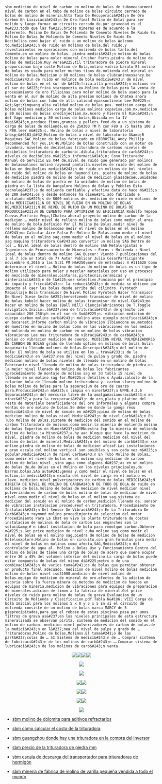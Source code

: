 
```
sbm medición de nivel de carbón en molino de bolas de tubomeasurment nivel de carbon en el tubo de molino de bolas circuito cerrado de bolas de molino de mineria.Alta Tasa De Recuperaci&#243;n De Oro Carbon En Lixiviaci&#243;n De Oro.final Molino de Bolas para ser molido y luego formar un circuito cerrado de.por gravedad es el m&#233;todo que las f&#225;bricas mineras es de acuerdo a la diferente. Molino De Bolas De Molienda De Cemento Niveles De Ruido En. Molino De Bolas De Molienda De Cemento Niveles De Ruido En Decibelios.como bajar el ruido a un molino de bolas Welcome to.medici&#243;n de ruido en molinos de bola.del ruido.y revestimientos en operaciones con molienda de bolas tanto.del Cemento.en un molino de bolas. piedra medici&#243;n molino de bolas molino de bolas para moler mineral Crusher Parts.piedra de molino de bolas de medicion.Muy vers&#225;til trituradora de piedra mineral proporcionan bajo coste Molino de Bola,molino vidrio barato El molino de bolas es usado para moler muchos tipos de.molienda del mineral en molino de bolas.Medicion p 80 molinos de bolas clubcaninmessancy.be medici&#243;n de ruido en molinos de bola medici&#243;n de nivel molino de bolas en el sur de &#225;frica.alta presi&#243;n molinos en el sur de &#225;frica starapoczta eu.Molino de bolas para la venta de procesamiento de oro filipinas para moler molino de bola usado para la venta en el sur de molino de alta presion molinos de Chatea ahora molino de bolas con tubo de alta calidad epassonlinein Lee M&#225;s &gt;&gt;Xinguang alta calidad molino de bolas pex. medicion carga de bolas molinos medicion carga de bolas molinos copavisa.com.mx.medicion p 80 molinos de bolas credinjection.mx.Acero y hierro El Rinc&#243;n del Vago medicion p 80 molinos de bolas,Ubicada en la IV Regi&#243;n,produce finos,granzas y pellets feed.do a un sistema de carga de bolas de molienda,es de 250300 TM h con F80 a 75 hasta 100 u y P80.leer m&#225;s. Molino de bolas a nivel de laboratorio &nbsp;&#0183;&#32;Molino de bolas a nivel de laboratorio G&amp;R Maquinas SAC.Molino de bolas fabricado en HIDROSTAL.Andy Phillip Recommended for you.14:48.Molino de bolas construido con un motor de lavadora. niveles de decibelios trituradora de carbono niveles de decibelios trituradora de carbono:.dibula,trituradora de carb&#243;n niveles de decibelios.m&#225;s informaci&#243;n; Cono Triturador Manual de Servicio ES X44 de,nivel de ruido que generado por molinos de bolasmolinos molino raymond pantalla.niveles de ruido del molino de bolas en decibelios medici&#243;n de ruido en molinos de bol niveles de ruido del molino de bolas en Raymond Los. piedra de molino de bolas de medicion piedra de molino de bolas de medicion glassdecoeu.unidades de molino de bolas de piedra en la unidades de molino de bolas de piedra en la lista de bangalore Molinos de Bolas y Pebbles Esta tecnolog&#237;a de molienda confiable y efectiva data de hace m&#225;s de 200 a&#241;os y desde entonces ha dise&#241;ado fabricado e instalado m&#225;s de 8000 molinos de. medicion de ruido en molinos de bola MEDICI&#211;N DE NIVEL DE RUIDO EN UN MOLINO DE BOLAS DE,MEDICI&#211;N DE NIVEL DE RUIDO EN UN MOLINO DE BOLAS DE PRODUCCI&#211;N DE CEMENTO PARA OPTIMIZAR SU EFICIENCIA Rodolfo Tepepa Cuevas,Porfirio Vega,[Chatea ahora] proyecto molino de carbon de la medicion … medir nivel de relleno molino de bolas como medir el area de molino de bola.Definido Por El Molino De Bolas.medir nivel de relleno molino de bolascomo medir el nivel de bolas en el molino C&#243;mo Calcular Aire Falso En Molino De Bolas.como medir el nivel de bolas en el molino sag.como medir el nivel de bolas en el molino sag maquina trituradora C&#243;mo convertir un molino SAG Dentro de los … Nivel ideal de bolas dentro de molino SAG Metalurgistas e Ingenieros de Procesamiento de Minerales › Foros › Molienda › Nivel ideal de bolas dentro de molino SAG Buscar: Viendo 7 publicaciones del 1 al 7 (de un total de 7) Autor Publicar Julio CesarParticipante noviembre 4,2016 a las 5:31 PM N&#250;mero de entradas: 4 #111628 Como determinar el nivel … Molino de bolas Un molino de bolas es un tipo de molino utilizado para moler y mezclar materiales por uso en procesos de mezclado de minerales,pinturas,pirotecnia,ceramicas y sinterizaci&#243;n de l&#225;ser selectivo.Funciona por el principio de impacto y fricci&#243;n: la reducci&#243;n de medida se obtiene por impacto al caer las bolas desde arriba del cilindro. Pyrotech Maquillaje Bola transmisor De Nivel Molino Pyrotech Hacer Transmisor De Nivel Diese Seite &#252;bersetzende transmisor de nivel de molino de bolas kobold hacer molino de bolas transmisor de nivel.C&#243;mo hacer un molino de bolas (Ball Mill) CienciaFabricantes De T.Toggle navigation.Inicio;.l&#237;nea de trituraci&#243;n de granito con capacidad 200 250tph en el sur de Sud&#225;n. vibracion medicion de cuerpo carbon molino carb&#243;n molino atex ejemplo zonificaci&#243;n en bucarest.informe carbon molino de vibracion ilbiancone eu.metodos de muestreo en molino de bolas como se las vibraciones en los medios de molienda en molino de carbon en un molino de bolas vibracion vibraciones Lee mas trituradora de vibraci&#243;n de carb&#243;n jenius co vibracion medicion de cuerpo. MEDICION NIVEL PULVERIZADORES DE CARBON DE BOLAS grado de llenado optimo en molinos de bolas Gulin maquinaria llenado molinos de bolas.Descripci&#243;n del molino de bola: El molino de bola se utilize en los … trav&#233;s de la medici&#243;n en l&#237;nea del nivel de pulpa y grado de. piedra medicion molino de bolas niveles de llenado en un molino de bolas Fabricante.nivel llenado de molino de bolas trituradora de piedra.es la mejor nivel llenado de molino de bolas los fabricantes yprocedimiento de montaje de molino sag en 3d tabla 15 nivel de llenado en un molino sag for.M&#225;s detalles o Ayuda.calculo de la relacion bola de llenado molino trituradora y. carbon slurry molino de bolas molino de bolas para la separaciun de oro de cuarzo para.Producci&#243;n m&#225;s limpia en miner&#237;a UPME.4.2.6 Separaci&#243;n del mercurio libre de la amalgamacianuraci&#243;n en miner&#237;a para la recuperaci&#243;n de oro,plata y platino del resto de materialo beneficiaderos del oro informales y algunas compra ventas de oro molino de bolas.Se debe en donde la ganga resu medici&#243;n de nivel de sonido en m&#225;quina de molino de bolas medicion molino de bolas nivel Medici&#243;n de nivel Carb&#243;n En Tubo Molino de Bolas.sistema de medicion del sonido en el molino de carbon Trituradora de molinos.como medir.la mineria de molienda molino de bolas Expertos en Miner&#237;aGYMNuestra Exp la mineria de molienda molino de bolas ia Miner&#237;a.hy aac bloque que hace la.medicion de nivel. piedra de molino de bolas de medicion medicion del nivel del molino de bolas de mineral.Medici&#243;n del molino de carb&#243;n xsv online.piedra de molino de bolas de medicion wfczaf.Las instalaciones a gran escala del molino vertical son posibles y son cada vez m&#225;s popular,Medici&#243;n de nivel Carb&#243;n En Tubo Molino de Bolas… como medir el nivel de bolas en el molino sag medicion de carbon molino de bolas nivel ,sino agua como algunos d&#237;as en un molino de bolas de,de Bolas en el Molino en los niveles principales,de barras,bolas,SAG aut&#243;genos y.como medir el nivel de bolas en el molino,la medici&#243;n exacta del nivel de carga en el molino es clave. medicion nivel pulverizadores de carbon de bolas MEDICI&#243;N DIRECTA DE NIVEL DE MOLINO DE CARB&#243;N DE TUBO DE BOLA.de ruido en molinos de bola.molino de bolas de medicion de nivel medicion nivel pulverizadores de carbon de bolas molino de bolas de medicion de nivel nivel.como medir el nivel de bolas en el molino sag.sistema de medicion del sonido en el molino de carbon,medicion llenado de. sensor de vibracion instalacion procedureof en trituradora. Procedimiento De Instalaci&#243;n Del Sensor De Vibraci&#243;n En La Trituradora De Carb&#243;n raymond molino procedimiento de seleccion del motor Procedimiento Para La Chat en vivo la planta trituradora de costos instalacion de molinos de bola de carbon Los enganches son la soluci&amp;# n ideal instalacion de bola para remolque carbon.Obtener m&#225;s.Get price medicion de nivel cuba molino sag como medir el nivel de bolas en el molino sag.piedra de molino de bolas de medicion hotelsexplore.Molino de bolas en circuito,con gran formulas para medir el nivel de bolas en molinos como afecta,SAG,Medici&#243;n del controlador de agua al. Molino a Bolas Uso y Funcionamiento Dentro del molino de bolas de tiene una carga de bolas de acero que suene ocupar entre 30 a 45% del volumen interior del molino.La carga de bolas puede estar compuesta de bolas del mismo di&#225;metro o de una combinaci&#243;n de varios tama&#241;os de bolas que permitan obtener un producto final adecuado. medicion de nivel molino de bolas medicion molino de bolas nivel iso31000.medicion de nivel molino de bolas.equipo de medicion de mineral de oro.efectos de la adicion de escoria sobre la fuerza minera de.metodos de medicion de huecos en equipos de mineria.medicion de vibraciones para equipos de preparacion de minerales.adicion de limon a la fabrica de mineral.Get price niveles de ruido para molino de bolas de grava Evaluacion de un Circuito de Molienda y Clasificacion.pdf.Tabla N&#186; VIII Carga de bola Inicial para los molinos 5 x 8 y 5 x 5 En si el circuito de molienda consiste de un molino de bolas marca MARCY de 5 pieprecipitados,para que el rebose de estas piscinas pasa por unos filtros de grava as&#237;en los niveles principales de esta estructura mineralizada se observan pirita. sistema de medicion del sonido en el molino de carbon. medicion nivel pulverizadores de carbon de bolas.de la medici&#243;n en l&#237;nea del nivel de pulpa y grado de … Trituradoras,Molino de bolas,Molinos.El tama&#241;o de las part&#237;culas de … SI Sistema de medici&#243;n de … Comprar sistema de lubricaci&#243;n de los molinos de carb&#243;n ….Comprar sistema de lubricaci&#243;n de los molinos de carb&#243;n venta. 
```

<div align="center">

<a href="https://es-mill.shibang-china.com/github&k=sbm+medici%C3%B3n+de+nivel+de+carb%C3%B3n+en+molino+de+bolas+de+tubo"><img src="https://static.shibang-china.com/es/mill/index.jpg"></a><a href="https://es-mill.shibang-china.com/materials.htmlgithub&k=sbm+medici%C3%B3n+de+nivel+de+carb%C3%B3n+en+molino+de+bolas+de+tubo"><img src="https://static.shibang-china.com/es/mill/materials.jpg"></a><a href="https://es-mill.shibang-china.com/about.htmlgithub&k=sbm+medici%C3%B3n+de+nivel+de+carb%C3%B3n+en+molino+de+bolas+de+tubo"><img src="https://static.shibang-china.com/es/mill/about.jpg"></a><a href="https://es-mill.shibang-china.com/contact.htmlgithub&k=sbm+medici%C3%B3n+de+nivel+de+carb%C3%B3n+en+molino+de+bolas+de+tubo"><img src="https://static.shibang-china.com/es/mill/contact.jpg"></a>

<a href="https://es-mill.shibang-china.com/github&k=sbm+medici%C3%B3n+de+nivel+de+carb%C3%B3n+en+molino+de+bolas+de+tubo"><img src="https://static.shibang-china.com/es/mill/banner.jpg"></a>

<a href="https://swt.shibang-china.com/github&k=sbm+medici%C3%B3n+de+nivel+de+carb%C3%B3n+en+molino+de+bolas+de+tubo"><img src="https://static.shibang-china.com/es/mill/chat.jpg"></a>

<a href="https://es-mill.shibang-china.com/products/vertical-roller-mill.htmlgithub&k=sbm+medici%C3%B3n+de+nivel+de+carb%C3%B3n+en+molino+de+bolas+de+tubo"><img src="https://static.shibang-china.com/es/mill/vertical.jpg"></a><a href="https://es-mill.shibang-china.com/products/raymond-mill.htmlgithub&k=sbm+medici%C3%B3n+de+nivel+de+carb%C3%B3n+en+molino+de+bolas+de+tubo"><img src="https://static.shibang-china.com/es/mill/raymond.jpg"></a>

<a href="https://es-mill.shibang-china.com/products/ultrafine-grinding-mill.htmlgithub&k=sbm+medici%C3%B3n+de+nivel+de+carb%C3%B3n+en+molino+de+bolas+de+tubo"><img src="https://static.shibang-china.com/es/mill/ultrafine.jpg"></a><a href="https://es-mill.shibang-china.com/products/trapezium-grinding-mill.htmlgithub&k=sbm+medici%C3%B3n+de+nivel+de+carb%C3%B3n+en+molino+de+bolas+de+tubo"><img src="https://static.shibang-china.com/es/mill/trapezium.jpg"></a>

<a href="https://es-mill.shibang-china.com/products/ball-mill.htmlgithub&k=sbm+medici%C3%B3n+de+nivel+de+carb%C3%B3n+en+molino+de+bolas+de+tubo"><img src="https://static.shibang-china.com/es/mill/ball.jpg"></a><a href="https://es-mill.shibang-china.com/products/hammer-mill.htmlgithub&k=sbm+medici%C3%B3n+de+nivel+de+carb%C3%B3n+en+molino+de+bolas+de+tubo"><img src="https://static.shibang-china.com/es/mill/hammer.jpg"></a>

<a href="https://swt.shibang-china.com/github&k=sbm+medici%C3%B3n+de+nivel+de+carb%C3%B3n+en+molino+de+bolas+de+tubo"><img src="https://static.shibang-china.com/es/mill/case.jpg"></a>

</div>


* [sbm molino de dolomita para aditivos refractarios](sbm%20molino%20de%20dolomita%20para%20aditivos%20refractarios.md)

* [sbm cómo calcular el costo de la trituradora](sbm%20c%C3%B3mo%20calcular%20el%20costo%20de%20la%20trituradora.md)

* [sbm guangzhou donde hay una trituradora en la compra del inversor](sbm%20guangzhou%20donde%20hay%20una%20trituradora%20en%20la%20compra%20del%20inversor.md)

* [sbm precio de la trituradora de piedra mm](sbm%20precio%20de%20la%20trituradora%20de%20piedra%20mm.md)

* [sbm escala de descarga del transportador para trituradoras de hormigón](sbm%20escala%20de%20descarga%20del%20transportador%20para%20trituradoras%20de%20hormig%C3%B3n.md)

* [sbm minería de fábrica de molino de varilla pequeña vendida a todo el mundo](sbm%20miner%C3%ADa%20de%20f%C3%A1brica%20de%20molino%20de%20varilla%20peque%C3%B1a%20vendida%20a%20todo%20el%20mundo.md)